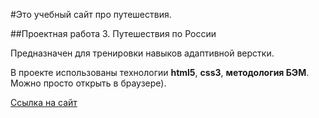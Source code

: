 #Это учебный сайт про путешествия. 

##Проектная работа 3. Путешествия по России 

Предназначен для тренировки навыков адаптивной верстки. 

В проекте использованы технологии **html5**, **css3**, **методология БЭМ**. Можно просто открыть в браузере). 

[Ссылка на сайт](https://anna-test-2020.github.io/russian-travel/)